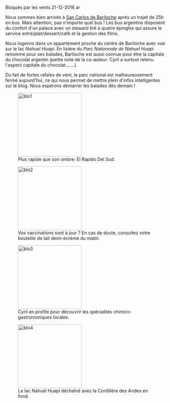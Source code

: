 Bloqués par les vents
21-12-2016
ar

Nous sommes bien arrivés à [San Carlos de Bariloche](https://goo.gl/maps/UVfziZTe5ro) aprés un trajet de 25h en bus. Mais attention, pas n'importe quel bus ! Les bus argentins disposent du confort d'un palace avec un steward tiré à quatre épingles qui assure le service entré/plat/dessert/café et la gestion des films.

Nous logeons dans un appartement proche du centre de Bariloche avec vue sur le lac *Nahuel Huapi*. En lisière du *Parc Nationnale de Nahuel Huapi* renommé pour ses balades, Bariloche est aussi connue pour être la capitale du chocolat argentin (petite note de la co-auteur: Cyril a surtout retenu l'aspect capitale du chocolat.......).

Du fait de fortes rafales de vent, le parc national est malheureusement fermé aujourd'hui, ce qui nous permet de mettre plein d'infos intelligentes sur le blog. Nous espérons démarrer les balades dès demain !

<figure>
  <img src="/images/bloque/1.jpg" class="image" alt="blo1" style="width:200px"/>
  <figcaption>Plus rapide que son ombre: El Rapido Del Sud.</figcaption>
</figure>

<figure>
  <img src="/images/bloque/2.jpg" class="image" alt="blo2" style="width:200px"/>
  <figcaption>Vos vaccinations sont à jour ? En cas de doute, consultez votre bouteille de lait demi-écrémé du matin.</figcaption>
</figure>

<figure>
  <img src="/images/bloque/3.jpg" class="image" alt="blo3" style="width:200px"/>
  <figcaption>Cyril en profite pour découvrir les spécialités chimico-gastronomiques locales.</figcaption>
</figure>

<figure>
  <img src="/images/bloque/4.jpg" class="image" alt="blo4" style="width:200px"/>
  <figcaption>Le lac Nahuel Huapi déchaîné avec la Cordillère des Andes en fond.</figcaption>
</figure>
